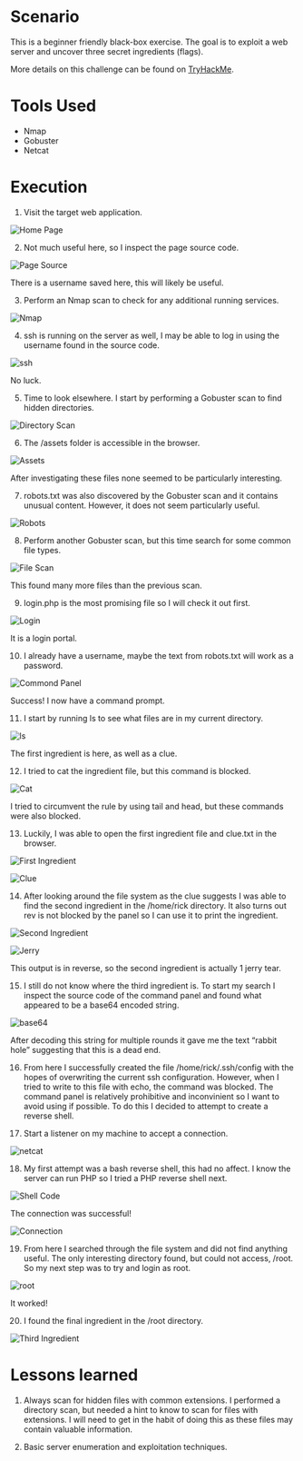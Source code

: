 # Scenario
This is a beginner friendly black-box exercise. The goal is to exploit a web server and uncover three secret ingredients (flags).

More details on this challenge can be found on [TryHackMe](https://tryhackme.com/r/room/picklerick).

# Tools Used
- Nmap
- Gobuster
- Netcat

# Execution
1. Visit the target web application.

![Home Page](https://github.com/patrick-codes-repo/CyberSec-Portfolio/blob/main/Resources/Pickle%20Rick/home%20page.PNG?raw=true)

2. Not much useful here, so I inspect the page source code.

![Page Source](https://github.com/patrick-codes-repo/CyberSec-Portfolio/blob/main/Resources/Pickle%20Rick/page%20source.PNG?raw=true)

There is a username saved here, this will likely be useful.

3. Perform an Nmap scan to check for any additional running services.

![Nmap](https://github.com/patrick-codes-repo/CyberSec-Portfolio/blob/main/Resources/Pickle%20Rick/nmap.PNG?raw=true)

4. ssh is running on the server as well, I may be able to log in using the username found in the source code.

![ssh](https://github.com/patrick-codes-repo/CyberSec-Portfolio/blob/main/Resources/Pickle%20Rick/ssh%20attempt.PNG?raw=true)

No luck.

5. Time to look elsewhere. I start by performing a Gobuster scan to find hidden directories.

![Directory Scan](https://github.com/patrick-codes-repo/CyberSec-Portfolio/blob/main/Resources/Pickle%20Rick/directory%20scan.PNG?raw=true)

6. The /assets folder is accessible in the browser.

![Assets](https://github.com/patrick-codes-repo/CyberSec-Portfolio/blob/main/Resources/Pickle%20Rick/assets.PNG?raw=true)

After investigating these files none seemed to be particularly interesting.

7. robots.txt was also discovered by the Gobuster scan and it contains unusual content. However, it does not seem particularly useful.

![Robots](https://github.com/patrick-codes-repo/CyberSec-Portfolio/blob/main/Resources/Pickle%20Rick/robots.PNG?raw=true)

8. Perform another Gobuster scan, but this time search for some common file types.

![File Scan](https://github.com/patrick-codes-repo/CyberSec-Portfolio/blob/main/Resources/Pickle%20Rick/file%20scan.PNG?raw=true)

This found many more files than the previous scan.

9.  login.php is the most promising file so I will check it out first.

![Login](https://github.com/patrick-codes-repo/CyberSec-Portfolio/blob/main/Resources/Pickle%20Rick/login.PNG?raw=true)

It is a login portal.

10. I already have a username, maybe the text from robots.txt will work as a password.

![Commond Panel](https://github.com/patrick-codes-repo/CyberSec-Portfolio/blob/main/Resources/Pickle%20Rick/command%20panel.PNG?raw=true)

Success! I now have a command prompt.

11. I start by running ls to see what files are in my current directory.

![ls](https://github.com/patrick-codes-repo/CyberSec-Portfolio/blob/main/Resources/Pickle%20Rick/ls.PNG?raw=true)

The first ingredient is here, as well as a clue.

12. I tried to cat the ingredient file, but this command is blocked.

![Cat](https://github.com/patrick-codes-repo/CyberSec-Portfolio/blob/main/Resources/Pickle%20Rick/cat.PNG?raw=true)

I tried to circumvent the rule by using tail and head, but these commands were also blocked.

13. Luckily, I was able to open the first ingredient file and clue.txt in the browser.

![First Ingredient](https://github.com/patrick-codes-repo/CyberSec-Portfolio/blob/main/Resources/Pickle%20Rick/ingredient1.PNG?raw=true)

![Clue](https://github.com/patrick-codes-repo/CyberSec-Portfolio/blob/main/Resources/Pickle%20Rick/clue.PNG?raw=true)

14. After looking around the file system as the clue suggests I was able to find the second ingredient in the /home/rick directory. It also turns out rev is not blocked by the panel so I can use it to print the ingredient.

![Second Ingredient](https://github.com/patrick-codes-repo/CyberSec-Portfolio/blob/main/Resources/Pickle%20Rick/ingredient2.PNG?raw=true)

![Jerry](https://github.com/patrick-codes-repo/CyberSec-Portfolio/blob/main/Resources/Pickle%20Rick/jerry%20tear.PNG?raw=true)

This output is in reverse, so the second ingredient is actually 1 jerry tear.

15. I still do not know where the third ingredient is. To start my search I inspect the source code of the command panel and found what appeared to be a base64 encoded string.

![base64](https://github.com/patrick-codes-repo/CyberSec-Portfolio/blob/main/Resources/Pickle%20Rick/base64.PNG?raw=true)

After decoding this string for multiple rounds it gave me the text “rabbit hole” suggesting that this is a dead end.

16. From here I successfully created the file /home/rick/.ssh/config with the hopes of overwriting the current ssh configuration. However, when I tried to write to this file with echo, the command was blocked. The command panel is relatively prohibitive and inconvinient so I want to avoid using if possible. To do this I decided to attempt to create a reverse shell.

17. Start a listener on my machine to accept a connection.

![netcat](https://github.com/patrick-codes-repo/CyberSec-Portfolio/blob/main/Resources/Pickle%20Rick/netcat.PNG?raw=true)

18. My first attempt was a bash reverse shell, this had no affect. I know the server can run PHP so I tried a PHP reverse shell next.

![Shell Code](https://github.com/patrick-codes-repo/CyberSec-Portfolio/blob/main/Resources/Pickle%20Rick/shell%20code.PNG?raw=true)

The connection was successful!

![Connection](https://github.com/patrick-codes-repo/CyberSec-Portfolio/blob/main/Resources/Pickle%20Rick/connection.PNG?raw=true)

19. From here I searched through the file system and did not find anything useful. The only interesting directory found, but could not access, /root. So my next step was to try and login as root.

![root](https://github.com/patrick-codes-repo/CyberSec-Portfolio/blob/main/Resources/Pickle%20Rick/root.PNG?raw=true)

It worked!

20. I found the final ingredient in the /root directory.

![Third Ingredient](https://github.com/patrick-codes-repo/CyberSec-Portfolio/blob/main/Resources/Pickle%20Rick/ingredient3.PNG?raw=true)

# Lessons learned
1. Always scan for hidden files with common extensions. I performed a directory scan, but needed a hint to know to scan for files with extensions. I will need to get in the habit of doing this as these files may contain valuable information.

2. Basic server enumeration and exploitation techniques.

